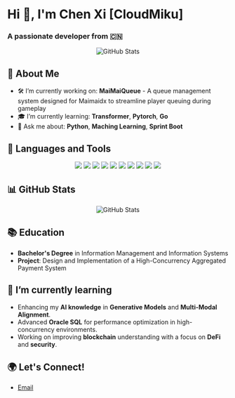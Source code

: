 # Hi 👋, I'm Chen Xi [CloudMiku]

### A passionate developer from 🇨🇳

<p align="center">
  <img src="https://github-readme-stats.vercel.app/api?username=yourusername&show_icons=true&hide_title=true&count_private=true&hide=prs&theme=dark" alt="GitHub Stats" />
</p>

## 🌟 About Me
- 🛠️ I’m currently working on: **MaiMaiQueue** - A queue management system designed for Maimaidx to streamline player queuing during gameplay
- 🎓 I’m currently learning: **Transformer**, **Pytorch**, **Go**
- 💬 Ask me about: **Python**, **Maching Learning**, **Sprint Boot**

## 🔧 Languages and Tools

<p align="center">
  <img src="https://img.shields.io/badge/C++-00599C?style=for-the-badge&logo=cplusplus&logoColor=white"/>
  <img src="https://img.shields.io/badge/JavaScript-F7DF1E?style=for-the-badge&logo=javascript&logoColor=black"/>
  <img src="https://img.shields.io/badge/Python-3776AB?style=for-the-badge&logo=python&logoColor=white"/>
  <img src="https://img.shields.io/badge/Go-00ADD8?style=for-the-badge&logo=go&logoColor=white"/>
  <img src="https://img.shields.io/badge/Node.js-339933?style=for-the-badge&logo=node.js&logoColor=white"/>
  <img src="https://img.shields.io/badge/TypeScript-3178C6?style=for-the-badge&logo=typescript&logoColor=white"/>
  <img src="https://img.shields.io/badge/Visual%20Studio%20Code-007ACC?style=for-the-badge&logo=visual-studio-code&logoColor=white"/>
  <img src="https://img.shields.io/badge/Linux-FCC624?style=for-the-badge&logo=linux&logoColor=black"/>
  <img src="https://img.shields.io/badge/PyTorch-EE4C2C?style=for-the-badge&logo=pytorch&logoColor=white"/>
  <img src="https://img.shields.io/badge/Spring%20Boot-6DB33F?style=for-the-badge&logo=springboot&logoColor=white"/>
</p>

## 📊 GitHub Stats
<p align="center">
  <img src="https://github-readme-stats.vercel.app/api?username=yourusername&show_icons=true&theme=dark&count_private=true" alt="GitHub Stats" />
</p>

## 📚 Education
- **Bachelor's Degree** in Information Management and Information Systems
- **Project**: Design and Implementation of a High-Concurrency Aggregated Payment System

## 🌱 I’m currently learning
- Enhancing my **AI knowledge** in **Generative Models** and **Multi-Modal Alignment**.
- Advanced **Oracle SQL** for performance optimization in high-concurrency environments.
- Working on improving **blockchain** understanding with a focus on **DeFi** and **security**.

## 🌍 Let's Connect!
- [Email](mailto:chenximiku@cloudmiku.com)
